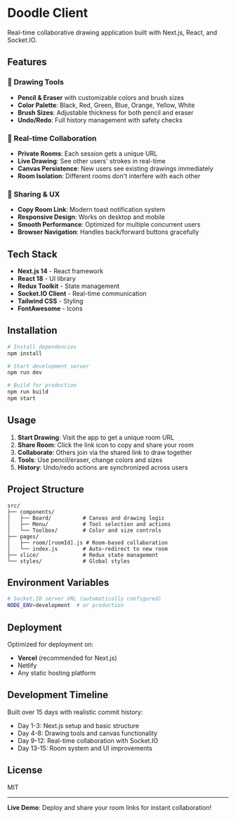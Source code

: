 # Doodle Client

Real-time collaborative drawing application built with Next.js, React, and Socket.IO.

## Features

### 🎨 Drawing Tools
- **Pencil & Eraser** with customizable colors and brush sizes
- **Color Palette**: Black, Red, Green, Blue, Orange, Yellow, White
- **Brush Sizes**: Adjustable thickness for both pencil and eraser
- **Undo/Redo**: Full history management with safety checks

### 🤝 Real-time Collaboration
- **Private Rooms**: Each session gets a unique URL
- **Live Drawing**: See other users' strokes in real-time
- **Canvas Persistence**: New users see existing drawings immediately
- **Room Isolation**: Different rooms don't interfere with each other

### 🔗 Sharing & UX
- **Copy Room Link**: Modern toast notification system
- **Responsive Design**: Works on desktop and mobile
- **Smooth Performance**: Optimized for multiple concurrent users
- **Browser Navigation**: Handles back/forward buttons gracefully

## Tech Stack

- **Next.js 14** - React framework
- **React 18** - UI library
- **Redux Toolkit** - State management
- **Socket.IO Client** - Real-time communication
- **Tailwind CSS** - Styling
- **FontAwesome** - Icons

## Installation

```bash
# Install dependencies
npm install

# Start development server
npm run dev

# Build for production
npm run build
npm start
```

## Usage

1. **Start Drawing**: Visit the app to get a unique room URL
2. **Share Room**: Click the link icon to copy and share your room
3. **Collaborate**: Others join via the shared link to draw together
4. **Tools**: Use pencil/eraser, change colors and sizes
5. **History**: Undo/redo actions are synchronized across users

## Project Structure

```
src/
├── components/
│   ├── Board/          # Canvas and drawing logic
│   ├── Menu/           # Tool selection and actions
│   └── Toolbox/        # Color and size controls
├── pages/
│   ├── room/[roomId].js # Room-based collaboration
│   └── index.js        # Auto-redirect to new room
├── slice/              # Redux state management
└── styles/             # Global styles
```

## Environment Variables

```bash
# Socket.IO server URL (automatically configured)
NODE_ENV=development  # or production
```

## Deployment

Optimized for deployment on:
- **Vercel** (recommended for Next.js)
- Netlify
- Any static hosting platform

## Development Timeline

Built over 15 days with realistic commit history:
- Day 1-3: Next.js setup and basic structure
- Day 4-8: Drawing tools and canvas functionality  
- Day 9-12: Real-time collaboration with Socket.IO
- Day 13-15: Room system and UI improvements

## License

MIT

---

**Live Demo**: Deploy and share your room links for instant collaboration!
